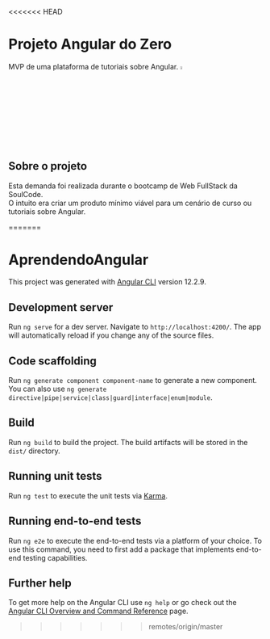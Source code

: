 <<<<<<< HEAD

# Projeto Angular do Zero
MVP de uma plataforma de tutoriais sobre Angular.
<img src="https://cdn.icon-icons.com/icons2/2699/PNG/512/angular_logo_icon_169595.png" width="4%">


## Sobre o projeto 
Esta demanda foi realizada durante o bootcamp de Web FullStack da SoulCode. <br>
O intuito era criar um produto mínimo viável para um cenário de curso ou tutoriais sobre Angular.


=======
# AprendendoAngular

This project was generated with [Angular CLI](https://github.com/angular/angular-cli) version 12.2.9.

## Development server

Run `ng serve` for a dev server. Navigate to `http://localhost:4200/`. The app will automatically reload if you change any of the source files.

## Code scaffolding

Run `ng generate component component-name` to generate a new component. You can also use `ng generate directive|pipe|service|class|guard|interface|enum|module`.

## Build

Run `ng build` to build the project. The build artifacts will be stored in the `dist/` directory.

## Running unit tests

Run `ng test` to execute the unit tests via [Karma](https://karma-runner.github.io).

## Running end-to-end tests

Run `ng e2e` to execute the end-to-end tests via a platform of your choice. To use this command, you need to first add a package that implements end-to-end testing capabilities.

## Further help

To get more help on the Angular CLI use `ng help` or go check out the [Angular CLI Overview and Command Reference](https://angular.io/cli) page.
>>>>>>> remotes/origin/master
